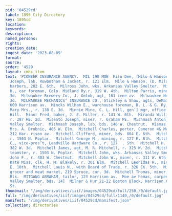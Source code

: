 ```yaml
---
pid: '04529cd'
label: 1895 City Directory
key: 1895cd
location: 
keywords: 
description: 
named_persons: 
rights: 
creation_date: 
ingest_date: '2023-08-09'
format: 
source: 
order: '4529'
layout: cmhc_item
text: 'PIONEER INSURANCE AGENCY.  MIL 198 MOE  Milo Dee, (Milo & Hanson,) 202 E. 6th.  Milo
  Joseph, lab, Rowbotham & Jacket, r. 121 Elm.  Milo & Hanson, (D. Milo and C. Hanson,)
  barbers, 202 E. 6th.  Milross John, wks. Arkansas Valley Smelter.  Milton James
  H., car foreman, Colo. Midland Ry.r. 319 W. 4th.  Milton Parris, miner, r. 218 E.
  3d.  Milwaukee Brewery Co., J. Golob, agt, 101 ieee av.  Milwaukee House, Oak, "cor.
  3d.  MILWAUKEE MECHANICS’ INSURANCE CO., Stickley & Shaw, agts, DeMaineville blk,
  600 Harrison av.  Mincks Wilham E., warehouse foreman, D. L. & G. Ry, r. 1016 Alder.  Mindenhall
  Mary Mrs., r. 138 E. 3d.  Minnie Mine, C. L. Hill, gen’] mgr, office and mine, Iron
  Hill.  Minor Fred, baker, J. E. Miller, r. 141 W. 6th.  Miranda William A., miner,
  r. 387 HE. 2d.  Misento Joseph, miner, r. Graham PE.  Mishmash Anton, sampler, Arkansas
  Valley Smelter.  Mishmash Joseph, lab, bds. 146 W. Chestnut.  Mismas Joseph, bartdr,
  Mrs. A. Drobnic, 405 W. Elm.  Mitchell Charles, porter, Cameron 4& McDonell, r.
  212 Har- rison av.  Mitchell Clifford, miner, bds. 804 E. 6th.  Mitchell Eliza Mrs.,
  r. 1503 N. Poplar.  Mitchell George M., mining, r. 127 E. 8th.  Mitchell Horace
  C., vice-pres’t, Leadville Hardware Co., r. 127  . Sth.  Mitchell H. E. Mrs., r.
  382 W. 3d.  Mitchell James, agt, M. R. Mitchell, r. 325 W. 2d.  Mitchell James,
  teamster, r. 1503 N. Poplar.  Mitchell John, wks. Arkansas Valley Smelter.  Mitchell
  John F., r. 403 W. Chestnut.  Mitchell John W., miner, r. 311 W. 6th.  Mitchell
  Kate Miss, clk, H. M. Blakely, r. 301 Elm.  Mitchell Leonidas H., miner, r. 139
  E. 10th.  Mitchell Louis N., with Board of Trade, r. 326 EK. 5th.  Mitchell M. R.,
  grocer and meat market, 219 Spruce, cor. 3d.  Mitchell Thomas, miner, r. 9 Keystone
  Blk.  MITGANG ABRAHAM, tailor, 123 Harrison av.  Moe av homas, carpenter, Arkansas
  Valley Smelter, bds. 14]  Milner & Hur 21-22 Boston Block, Harrison Av., Cor. 4th
  St.          '
thumbnail: "/img/derivatives/iiif/images/04529cd/full/250,/0/default.jpg"
full: "/img/derivatives/iiif/images/04529cd/full/1140,/0/default.jpg"
manifest: "/img/derivatives/iiif/04529cd/manifest.json"
collection: directories
---
```

